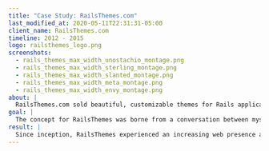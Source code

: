 ```yaml
---
title: "Case Study: RailsThemes.com"
last_modified_at: 2020-05-11T22:31:31-05:00
client_name: RailsThemes.com
timeline: 2012 - 2015
logo: railsthemes_logo.png
screenshots:
  - rails_themes_max_width_unostachio_montage.png
  - rails_themes_max_width_sterling_montage.png
  - rails_themes_max_width_slanted_montage.png
  - rails_themes_max_width_meta_montage.png
  - rails_themes_max_width_envy_montage.png
about: |
  RailsThemes.com sold beautiful, customizable themes for Rails applications.
goal: |
  The concept for RailsThemes was borne from a conversation between myself and my co-founder, Anthony Panozzo. One day, Anthony told me: "I just turned a generic theme into a Rails site. That sucked. I wish there were themes for Rails." And I said: "That's brilliant. We're doing it!" The goal was to provide developers beautiful designs sliced into valid HTML/CSS, customized for Rails with a 1-step command-line installer.
result: |
  Since inception, RailsThemes experienced an increasing web presence and growing customer base. There was an assortment of high quality offerings available, and the themes received rave reviews from clientele.  However, we chose to shut down the business after several years, to focus on other pursuits.
---
```

